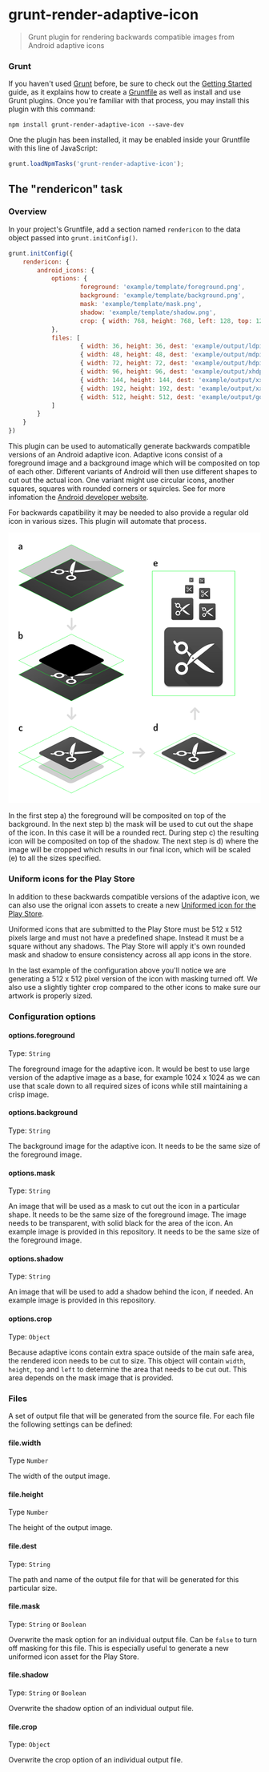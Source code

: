 # grunt-render-adaptive-icon

> Grunt plugin for rendering backwards compatible images from Android adaptive icons

### Grunt
If you haven't used [Grunt](http://gruntjs.com/) before, be sure to check out the [Getting Started](http://gruntjs.com/getting-started) guide, as it explains how to create a [Gruntfile](http://gruntjs.com/sample-gruntfile) as well as install and use Grunt plugins. Once you're familiar with that process, you may install this plugin with this command:

```shell
npm install grunt-render-adaptive-icon --save-dev
```

One the plugin has been installed, it may be enabled inside your Gruntfile with this line of JavaScript:

```js
grunt.loadNpmTasks('grunt-render-adaptive-icon');
```


## The "rendericon" task

### Overview
In your project's Gruntfile, add a section named `rendericon` to the data object passed into `grunt.initConfig()`.

```js
grunt.initConfig({
    rendericon: {
        android_icons: {
            options: {
                    foreground: 'example/template/foreground.png',
                    background: 'example/template/background.png',
                    mask: 'example/template/mask.png',
                    shadow: 'example/template/shadow.png',
                    crop: { width: 768, height: 768, left: 128, top: 128 }
            },
            files: [
                    { width: 36, height: 36, dest: 'example/output/ldpi-icon.png' },
                    { width: 48, height: 48, dest: 'example/output/mdpi-icon.png' },
                    { width: 72, height: 72, dest: 'example/output/hdpi-icon.png' },
                    { width: 96, height: 96, dest: 'example/output/xhdpi-icon.png' },
                    { width: 144, height: 144, dest: 'example/output/xxhdpi-icon.png' },
                    { width: 192, height: 192, dest: 'example/output/xxxhdpi-icon.png' },
                    { width: 512, height: 512, dest: 'example/output/google-play.png', mask: false, crop: { width: 720, height: 720, left: 152, top: 152 }  }            
            ]
        }
    }
})
```

This plugin can be used to automatically generate backwards compatible versions of an Android adaptive icon. Adaptive icons consist of a foreground image and a background image which will be composited on top of each other. Different variants of Android will then use different shapes to cut out the actual icon. One variant might use circular icons, another squares, squares with rounded corners or squircles. See for more infomation the [Android developer website](https://developer.android.com/guide/practices/ui_guidelines/icon_design_adaptive).

For backwards capatibility it may be needed to also provide a regular old icon in various sizes. This plugin will automate that process.

![Example of process](example/example.png)

In the first step a) the foreground will be composited on top of the background. In the next step b) the mask will be used to cut out the shape of the icon. In this case it will be a rounded rect. During step c) the resulting icon will be composited on top of the shadow. The next step is d) where the image will be cropped which results in our final icon, which will be scaled (e) to all the sizes specified. 

### Uniform icons for the Play Store

In addition to these backwards compatible versions of the adaptive icon, we can also use the orignal icon assets to create a new [Uniformed icon for the Play Store](https://developer.android.com/google-play/resources/icon-design-specifications). 

Uniformed icons that are submitted to the Play Store must be 512 x 512 pixels large and must not have a predefined shape. Instead it must be a square without any shadows. The Play Store will apply it's own rounded mask and shadow to ensure consistency across all app icons in the store. 

In the last example of the configuration above you'll notice we are generating a 512 x 512 pixel version of the icon with masking turned off. We also use a slightly tighter crop compared to the other icons to make sure our artwork is properly sized.


### Configuration options

#### options.foreground
Type: `String`

The foreground image for the adaptive icon. It would be best to use large version of the adaptive image as a base, for example 1024 x 1024 as we can use that scale down to all required sizes of icons while still maintaining a crisp image.

#### options.background
Type: `String`

The background image for the adaptive icon. It needs to be the same size of the foreground image.

#### options.mask
Type: `String`

An image that will be used as a mask to cut out the icon in a particular shape. It needs to be the same size of the foreground image. The image needs to be transparent, with solid black for the area of the icon. An example image is provided in this repository. It needs to be the same size of the foreground image.

#### options.shadow
Type: `String`

An image that will be used to add a shadow behind the icon, if needed. An example image is provided in this repository.

#### options.crop
Type: `Object`

Because adaptive icons contain extra space outside of the main safe area, the rendered icon needs to be cut to size. This object will contain `width`, `height`, `top` and `left` to determine the area that needs to be cut out. This area depends on the mask image that is provided. 


### Files

A set of output file that will be generated from the source file. 
For each file the following settings can be defined:

#### file.width
Type `Number`

The width of the output image. 

#### file.height
Type `Number`

The height of the output image. 

#### file.dest
Type: `String`

The path and name of the output file for that will be generated for this particular size.

#### file.mask
Type: `String` or `Boolean`

Overwrite the mask option for an individual output file. Can be `false` to turn off masking for this file. This is especially useful to generate a new uniformed icon asset for the Play Store. 

#### file.shadow
Type: `String` or `Boolean`

Overwrite the shadow option of an individual output file. 

#### file.crop
Type: `Object`

Overwrite the crop option of an individual output file. 



